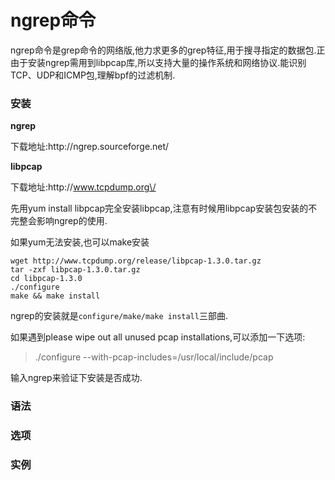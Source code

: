# ngrep命令

ngrep命令是grep命令的网络版,他力求更多的grep特征,用于搜寻指定的数据包.正由于安装ngrep需用到libpcap库,所以支持大量的操作系统和网络协议.能识别TCP、UDP和ICMP包,理解bpf的过滤机制.

### 安装

**ngrep**

下载地址:http:\/\/ngrep.sourceforge.net\/

**libpcap**

下载地址:http:\/\/www.tcpdump.org\/

先用yum install libpcap完全安装libpcap,注意有时候用libpcap安装包安装的不完整会影响ngrep的使用.

如果yum无法安装,也可以make安装

```
wget http://www.tcpdump.org/release/libpcap-1.3.0.tar.gz
tar -zxf libpcap-1.3.0.tar.gz
cd libpcap-1.3.0
./configure
make && make install
```

ngrep的安装就是`configure/make/make install`三部曲.

如果遇到please wipe out all unused pcap installations,可以添加一下选项:

> .\/configure --with-pcap-includes=\/usr\/local\/include\/pcap

输入ngrep来验证下安装是否成功.

### 语法

### 选项

### 实例

